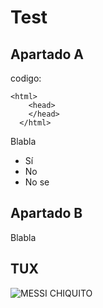 # Test

## Apartado A

codigo: 

    <html>
        <head>
        </head>
      </html>


Blabla

* Sí
* No
* No se

## Apartado B

Blabla


## TUX

![MESSI CHIQUITO](https://statics.memondo.com/p/s1/mmds/2020/06/MMD_1106730_6f6ecb79194e4203b64825a5a0a60ff1_futbol_messi_chiquito_vs_alaves_thumb_fb.jpg?cb=9396349)
